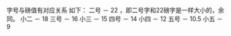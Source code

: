 字号与磅值有对应关系
如下：
二号 － 22 ，即二号字和22磅字是一样大小的，余同。
小二 － 18
三号 － 16
小三 － 15
四号 － 14
小四 － 12
五号 － 10.5
小五 － 9